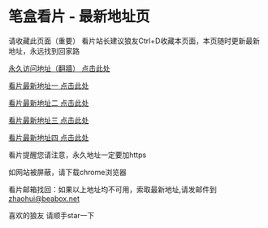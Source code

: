 # 笔盒看片 - 最新地址页

请收藏此页面（重要）
看片站长建议狼友Ctrl+D收藏本页面，本页随时更新最新地址，永远找到回家路

[永久访问地址（翻牆） 点击此处](https://beabox.net/)

[看片最新地址一 点击此处](https://bht1r3k9w3a1.shop)

[看片最新地址二 点击此处](https://bhc4y1t1v6g0.shop)

[看片最新地址三 点击此处](https://bhn2l2u8p0w4.shop)

[看片最新地址四 点击此处](https://bhi9s2s0v0d7.shop)

看片提醒您请注意，永久地址一定要加https

如网站被屏蔽，请下载chrome浏览器

看片邮箱找回：如果以上地址均不可用，索取最新地址,请发邮件到 zhaohui@beabox.net

喜欢的狼友 请顺手star一下